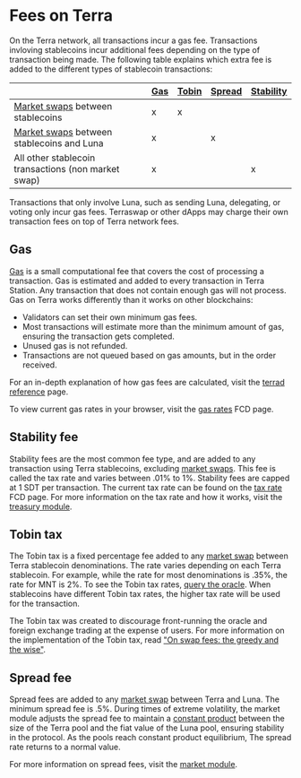 # Fees on Terra

On the Terra network, all transactions incur a gas fee. Transactions invloving stablecoins incur additional fees depending on the type of transaction being made. The following table explains which extra fee is added to the different types of stablecoin transactions:

|                                                                        | [Gas](#gas) | [Tobin](#tobin-tax) | [Spread](#spread-fee) | [Stability](#stability-fee) |
|------------------------------------------------------------------------|-------------|---------------------|-----------------------|-----------------------------|
| [Market swaps](./glossary.md#market-swap) between stablecoins          | x           | x                   |                       |                             |
| [Market swaps](./glossary.md#market-swap) between stablecoins and Luna | x           |                     | x                     |                             |
| All other stablecoin transactions (non market swap)                    | x           |                     |                       | x                           |

Transactions that only involve Luna, such as sending Luna, delegating, or voting only incur gas fees.
Terraswap or other dApps may charge their own transaction fees on top of Terra network fees.

## Gas
[Gas](./glossary.md#fees) is a small computational fee that covers the cost of processing a transaction. Gas is estimated and added to every transaction in Terra Station. Any transaction that does not contain enough gas will not process.
Gas on Terra works differently than it works on other blockchains:

- Validators can set their own minimum gas fees.
- Most transactions will estimate more than the minimum amount of gas, ensuring the transaction gets completed.
- Unused gas is not refunded.
- Transactions are not queued based on gas amounts, but in the order received.

For an in-depth explanation of how gas fees are calculated, visit the [terrad reference](/Reference/terrad/#fees) page.

To view current gas rates in your browser, visit the [gas rates](https://fcd.terra.dev/v1/txs/gas_prices) FCD page.

## Stability fee

Stability fees are the most common fee type, and are added to any transaction using Terra stablecoins, excluding [market swaps](./glossary.md#market-swap). This fee is called the tax rate and varies between .01% to 1%. Stability fees are capped at 1 SDT per transaction. The current tax rate can be found on the [tax rate](https://fcd.terra.dev/terra/treasury/v1beta1/tax_rate) FCD page. For more information on the tax rate and how it works, visit the [treasury module](/Reference/Terra-core/Module-specifications/spec-treasury.md).

## Tobin tax

The Tobin tax is a fixed percentage fee added to any [market swap](./glossary.md#market-swap) between Terra stablecoin denominations. The rate varies depending on each Terra stablecoin. For example, while the rate for most denominations is .35%, the rate for MNT is 2%. To see the Tobin tax rates, [query the oracle](https://lcd.terra.dev/terra/oracle/v1beta1/denoms/tobin_taxes). When stablecoins have different Tobin tax rates, the higher tax rate will be used for the transaction.

 The Tobin tax was created to discourage front-running the oracle and foreign exchange trading at the expense of users. For more information on the implementation of the Tobin tax, read ["On swap fees: the greedy and the wise"](https://medium.com/terra-money/on-swap-fees-the-greedy-and-the-wise-b967f0c8914e).

## Spread fee

 Spread fees are added to any [market swap](./glossary.md#market-swap) between Terra and Luna. The minimum spread fee is .5%. During times of extreme volatility, the market module adjusts the spread fee to maintain a [constant product](/Reference/Terra-core/Module-specifications/spec-market.html#market-making-algorithm) between the size of the Terra pool and the fiat value of the Luna pool, ensuring stability in the protocol. As the pools reach constant product equilibrium, The spread rate returns to a normal value.

 For more information on spread fees, visit the [market module](/Reference/Terra-core/Module-specifications/spec-market.md).
